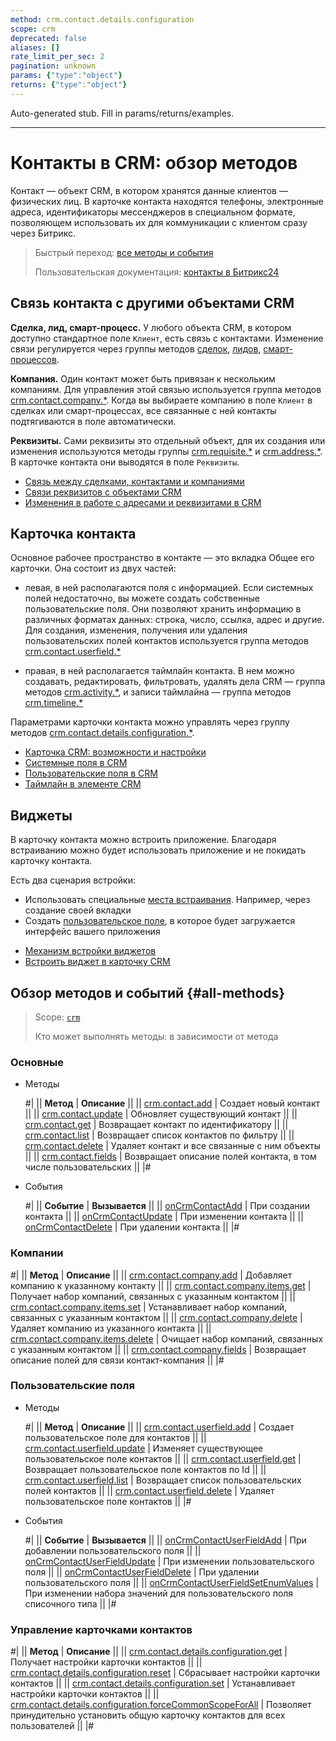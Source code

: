 ```yaml
---
method: crm.contact.details.configuration
scope: crm
deprecated: false
aliases: []
rate_limit_per_sec: 2
pagination: unknown
params: {"type":"object"}
returns: {"type":"object"}
---
```


Auto-generated stub. Fill in params/returns/examples.

---

# Контакты в CRM: обзор методов

Контакт — объект CRM, в котором хранятся данные клиентов — физических лиц. В карточке контакта находятся телефоны, электронные адреса, идентификаторы мессенджеров в специальном формате, позволяющем использовать их для коммуникации с клиентом сразу через Битрикс. 

> Быстрый переход: [все методы и события](#all-methods) 
> 
> Пользовательская документация: [контакты в Битрикс24](https://helpdesk.bitrix24.ru/open/5491741/) 

## Связь контакта с другими объектами CRM

**Сделка, лид, смарт-процесс.** У любого объекта CRM, в котором доступно стандартное поле `Клиент`, есть связь с контактами. Изменение связи регулируется через группы методов [сделок](../deals/index.md), [лидов](../leads/index.md), [смарт-процессов](../universal/index.md). 

**Компания.** Один контакт может быть привязан к нескольким компаниям. Для управления этой связью используется группа методов [crm.contact.company.*](./company/index.md).  Когда вы выбираете компанию в поле `Клиент` в сделках или смарт-процессах, все связанные с ней контакты подтягиваются в поле автоматически. 

**Реквизиты.** Сами реквизиты это отдельный объект, для их создания или изменения используются методы группы [crm.requisite.*](../requisites/index.md) и [crm.address.*](../requisites/addresses/index.md). В карточке контакта они выводятся в поле `Реквизиты`. 



- [Связь между сделками, контактами и компаниями](https://helpdesk.bitrix24.ru/open/2501159/)
- [Связи реквизитов с объектами CRM](../requisites/links/index.md)
- [Изменения в работе с адресами и реквизитами в CRM](https://helpdesk.bitrix24.ru/open/11706682/)



## Карточка контакта

Основное рабочее пространство в контакте — это вкладка Общее его карточки. Она состоит из двух частей: 

* левая, в ней располагаются поля с информацией. Если системных полей недостаточно, вы можете создать собственные пользовательские поля. Они позволяют хранить информацию в различных форматах данных: строка, число, ссылка, адрес и другие. Для создания, изменения, получения или удаления пользовательских полей контактов используется группа методов [crm.contact.userfield.*](./userfield/index.md)

* правая, в ней располагается таймлайн контакта.  В нем можно создавать, редактировать, фильтровать, удалять дела CRM — группа методов [crm.activity.*](../timeline/activities/index.md), и записи таймлайна — группа методов [crm.timeline.*](../timeline/index.md)

Параметрами карточки контакта можно управлять через группу методов [crm.contact.details.configuration.*](./custom-form/index.md). 



- [Карточка CRM: возможности и настройки](https://helpdesk.bitrix24.ru/open/22804914/)
- [Системные поля в CRM](https://helpdesk.bitrix24.ru/open/18478840/)
- [Пользовательские поля в CRM](https://helpdesk.bitrix24.ru/open/22048980/)
- [Таймлайн в элементе CRM](https://helpdesk.bitrix24.ru/open/23960160/)



## Виджеты

В карточку контакта можно встроить приложение. Благодаря встраиванию можно будет использовать приложение и не покидать карточку контакта.

Есть два сценария встройки:

* Использовать специальные [места встраивания](../../widgets/crm/index.md). Например, через создание своей вкладки
* Создать [пользовательское поле](../../../tutorials/crm/crm-widgets/widget-as-field-in-lead-page.md), в которое будет загружается интерфейс вашего приложения



- [Механизм встройки виджетов](../../widgets/index.md)
- [Встроить виджет в карточку CRM](../../../tutorials/crm/crm-widgets/widget-as-detail-tab.md)



## Обзор методов и событий {#all-methods}

> Scope: [`crm`](../../scopes/permissions.md)
>
> Кто может выполнять методы: в зависимости от метода

### Основные



- Методы
  
    #|
    || **Метод** | **Описание** ||
    || [crm.contact.add](./crm-contact-add.md) | Создает новый контакт ||
    || [crm.contact.update](./crm-contact-update.md) | Обновляет существующий контакт ||
    || [crm.contact.get](./crm-contact-get.md) | Возвращает контакт по идентификатору ||
    || [crm.contact.list](./crm-contact-list.md) | Возвращает список контактов по фильтру ||
    || [crm.contact.delete](./crm-contact-delete.md) | Удаляет контакт и все связанные с ним объекты ||
    || [crm.contact.fields](./crm-contact-fields.md) | Возвращает описание полей контакта, в том числе пользовательских ||
    |#

- События

    #|
    || **Событие** | **Вызывается** ||
    || [onCrmContactAdd](./events/on-crm-contact-add.md) | При создании контакта ||
    || [onCrmContactUpdate](./events/on-crm-contact-update.md) | При изменении контакта ||
    || [onCrmContactDelete](./events/on-crm-contact-delete.md) | При удалении контакта ||
    |#




### Компании

#|
|| **Метод** | **Описание** ||
|| [crm.contact.company.add](./company/crm-contact-company-add.md) | Добавляет компанию к указанному контакту ||
|| [crm.contact.company.items.get](./company/crm-contact-company-items-get.md) | Получает набор компаний, связанных с указанным контактом ||
|| [crm.contact.company.items.set](./company/crm-contact-company-items-set.md) | Устанавливает набор компаний, связанных с указанным контактом ||
|| [crm.contact.company.delete](./company/crm-contact-company-delete.md) | Удаляет компанию из указанного контакта ||
|| [crm.contact.company.items.delete](./company/crm-contact-company-items-delete.md) | Очищает набор компаний, связанных с указанным контактом ||
|| [crm.contact.company.fields](./company/crm-contact-company-fields.md) | Возвращает описание полей для связи контакт-компания ||
|#

### Пользовательские поля



- Методы

    #|
    || **Метод** | **Описание** ||
    || [crm.contact.userfield.add](./userfield/crm-contact-userfield-add.md) | Создает пользовательское поле для контактов ||
    || [crm.contact.userfield.update](./userfield/crm-contact-userfield-update.md) | Изменяет существующее пользовательское поле контактов ||
    || [crm.contact.userfield.get](./userfield/crm-contact-userfield-get.md) | Возвращает пользовательское поле контактов по Id ||
    || [crm.contact.userfield.list](./userfield/crm-contact-userfield-list.md) | Возвращает список пользовательских полей контактов ||
    || [crm.contact.userfield.delete](./userfield/crm-contact-userfield-delete.md) | Удаляет пользовательское поле контактов ||
    |#

- События

    #|
    || **Событие** | **Вызывается** ||
    || [onCrmContactUserFieldAdd](./userfield/events/on-crm-contact-user-field-add.md) | При добавлении пользовательского поля ||
    || [onCrmContactUserFieldUpdate](./userfield/events/on-crm-contact-user-field-update.md) | При изменении пользовательского поля ||
    || [onCrmContactUserFieldDelete](./userfield/events/on-crm-contact-user-field-delete.md) | При удалении пользовательского поля ||
    || [onCrmContactUserFieldSetEnumValues](./userfield/events/on-crm-contact-user-field-set-enum-values.md) | При изменении набора значений для пользовательского поля списочного типа ||
    |#



### Управление карточками контактов

#|
|| **Метод** | **Описание** ||
|| [crm.contact.details.configuration.get](./custom-form/crm-contact-details-configuration-get.md) | Получает настройки карточки контактов ||
|| [crm.contact.details.configuration.reset](./custom-form/crm-contact-details-configuration-reset.md) | Сбрасывает настройки карточки контактов ||
|| [crm.contact.details.configuration.set](./custom-form/crm-contact-details-configuration-set.md) | Устанавливает настройки карточки контактов ||
|| [crm.contact.details.configuration.forceCommonScopeForAll](./custom-form/crm-contact-details-configuration-force-common-scope-for-all.md) | Позволяет принудительно установить общую карточку контактов для всех пользователей ||
|#
